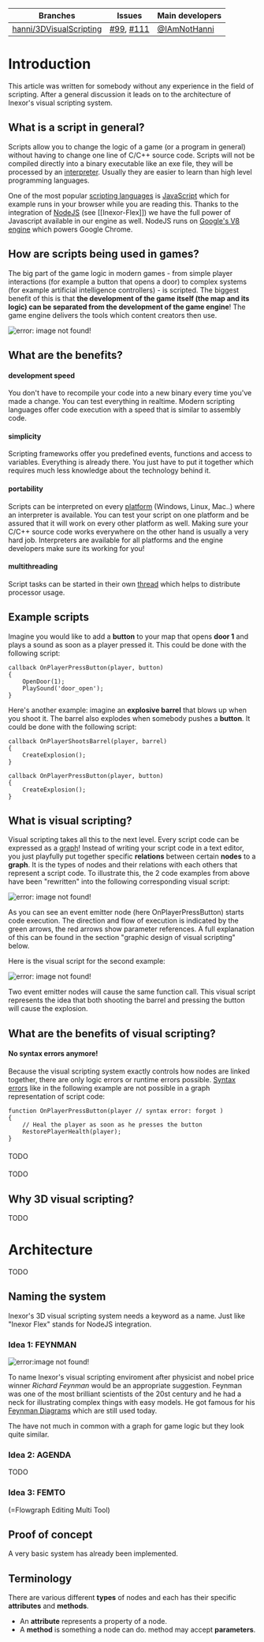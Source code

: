 Branches | Issues | Main developers
--- | --- | --- 
[hanni/3DVisualScripting](/inexorgame/code/tree/hanni/3DVisualScripting) |  [#99](/inexorgame/code/issues/99), [#111](/inexorgame/code/issues/111) | [@IAmNotHanni](/IAmNotHanni)

# Introduction
This article was written for somebody without any experience in the field of scripting. After a general discussion it leads on to the architecture of Inexor's visual scripting system.

## What is a script in general?
Scripts allow you to change the logic of a game (or a program in general) without having to change one line of C/C++ source code. Scripts will not be compiled directly into a binary executable like an exe file, they will be processed by an [interpreter](https://en.wikipedia.org/wiki/Interpreter_(computing)). Usually they are easier to learn than high level programming languages.

One of the most popular [scripting languages](https://en.wikipedia.org/wiki/Scripting_language) is [JavaScript](https://en.wikipedia.org/wiki/JavaScript) which for example runs in your browser while you are reading this. Thanks to the integration of [NodeJS](https://nodejs.org/en/) (see [[Inexor-Flex]]) we have the full power of Javascript available in our engine as well. NodeJS runs on [Google's V8 engine](https://developers.google.com/v8/) which powers Google Chrome.

## How are scripts being used in games?
The big part of the game logic in modern games - from simple player interactions (for example a button that opens a door) to complex systems (for example artificial intelligence controllers) - is scripted. The biggest benefit of this is that **the development of the game itself (the map and its logic) can be separated from the development of the game engine**! The game engine delivers the tools which content creators then use.

![error: image not found!](https://raw.githubusercontent.com/inexorgame/visualisations/a10c0c475f5b663e13fb39b5404ca174ad887b04/wiki/scripting_illustration.png)

## What are the benefits?

#### development speed
You don't have to recompile your code into a new binary every time you've made a change. You can test everything in realtime. Modern scripting languages offer code execution with a speed that is similar to assembly code.

#### simplicity
Scripting frameworks offer you predefined events, functions and access to variables. Everything is already there. You just have to put it together which requires much less knowledge about the technology behind it.

#### portability
Scripts can be interpreted on every [platform](https://en.wikipedia.org/wiki/Computing_platform) (Windows, Linux, Mac..) where an interpreter is available. You can test your script on one platform and be assured that it will work on every other platform as well. Making sure your C/C++ source code works everywhere on the other hand is usually a very hard job. Interpreters are available for all platforms and the engine developers make sure its working for you!

#### multithreading
Script tasks can be started in their own [thread](https://en.wikipedia.org/wiki/Thread_(computing)) which helps to distribute processor usage.

## Example scripts
Imagine you would like to add a **button** to your map that opens **door 1** and plays a sound as soon as a player pressed it. This could be done with the following script:

```
callback OnPlayerPressButton(player, button)
{
    OpenDoor(1);
    PlaySound('door_open');
}
```

Here's another example:
imagine an **explosive barrel** that blows up when you shoot it. The barrel also explodes when somebody pushes a **button**. It could be done with the following script:

```
callback OnPlayerShootsBarrel(player, barrel)
{
    CreateExplosion();
}

callback OnPlayerPressButton(player, button)
{
    CreateExplosion();
}
```

## What is visual scripting?
Visual scripting takes all this to the next level. Every script code can be expressed as a [graph](https://en.wikipedia.org/wiki/Graph_theory)!
Instead of writing your script code in a text editor, you just playfully put together specific **relations** between certain **nodes** to a **graph**. It is the types of nodes and their relations with each others that represent a script code. To illustrate this, the 2 code examples from above have been "rewritten" into the following corresponding visual script:

![error: image not found!](https://raw.githubusercontent.com/inexorgame/visualisations/3270f1200c37d38ec0880c974373490996203d84/wiki/vs_graph_example_1.png)

As you can see an event emitter node (here OnPlayerPressButton) starts code execution. The direction and flow of execution is indicated by the green arrows, the red arrows show parameter references. A full explanation of this can be found in the section "graphic design of visual scripting" below.

Here is the visual script for the second example:

![error: image not found!](https://raw.githubusercontent.com/inexorgame/visualisations/1a8044eb19f87aab5fdefc6a6c16edf54f3565c4/wiki/vs_graph_example_2.png)

Two event emitter nodes will cause the same function call. This visual script represents the idea that both shooting the barrel and pressing the button will cause the explosion.

## What are the benefits of visual scripting?

#### No syntax errors anymore!
Because the visual scripting system exactly controls how nodes are linked together, there are only logic errors or runtime errors possible. [Syntax errors](https://en.wikipedia.org/wiki/Syntax_error) like in the following example are not possible in a graph representation of script code:

```
function OnPlayerPressButton(player // syntax error: forgot )
{
    // Heal the player as soon as he presses the button
    RestorePlayerHealth(player);
}
```

#### 
TODO

####
TODO

## Why 3D visual scripting?
TODO 

# Architecture
TODO

## Naming the system
Inexor's 3D visual scripting system needs a keyword as a name. Just like "Inexor Flex" stands for NodeJS integration.

### Idea 1: FEYNMAN

![error:image not found!](https://raw.githubusercontent.com/inexorgame/visualisations/d2f9d6cd1beae855f01710c931f2a0da0d262c44/feynman/feynman_logo.png)

To name Inexor's visual scripting enviroment after physicist and nobel price winner _Richard Feynman_ would be an appropriate suggestion. Feynman was one of the most brilliant scientists of the 20st century and he had a neck for illustrating complex things with easy models. He got famous for his [Feynman Diagrams](https://en.wikipedia.org/wiki/Feynman_diagram) which are still used today.

The have not much in common with a graph for game logic but they look quite similar.

### Idea 2: AGENDA
TODO

### Idea 3: FEMTO
(=Flowgraph Editing Multi Tool)

## Proof of concept
A very basic system has already been implemented.

## Terminology
There are various different **types** of nodes and each has their specific **attributes** and **methods**.

* An **attribute** represents a property of a node.
* A **method** is something a node can do. method may accept **parameters**.
